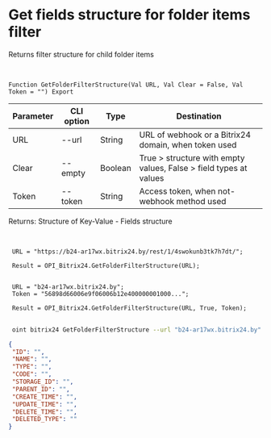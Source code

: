 ﻿---
sidebar_position: 27
---

# Get fields structure for folder items filter
 Returns filter structure for child folder items


<br/>


`Function GetFolderFilterStructure(Val URL, Val Clear = False, Val Token = "") Export`

 | Parameter | CLI option | Type | Destination |
 |-|-|-|-|
 | URL | --url | String | URL of webhook or a Bitrix24 domain, when token used |
 | Clear | --empty | Boolean | True > structure with empty values, False > field types at values |
 | Token | --token | String | Access token, when not-webhook method used |

 
 Returns: Structure of Key-Value - Fields structure 

<br/>




```bsl title="Code example"
 URL = "https://b24-ar17wx.bitrix24.by/rest/1/4swokunb3tk7h7dt/";
 
 Result = OPI_Bitrix24.GetFolderFilterStructure(URL);
 
 
 URL = "b24-ar17wx.bitrix24.by";
 Token = "56898d66006e9f06006b12e400000001000...";
 
 Result = OPI_Bitrix24.GetFolderFilterStructure(URL, True, Token);
```
	


```sh title="CLI command example"
 
 oint bitrix24 GetFolderFilterStructure --url "b24-ar17wx.bitrix24.by" --empty %empty% --token "56898d66006e9f06006b12e400000001000..."

```

```json title="Result"
{
 "ID": "",
 "NAME": "",
 "TYPE": "",
 "CODE": "",
 "STORAGE_ID": "",
 "PARENT_ID": "",
 "CREATE_TIME": "",
 "UPDATE_TIME": "",
 "DELETE_TIME": "",
 "DELETED_TYPE": ""
}
```
